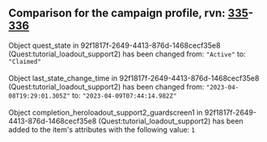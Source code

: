 ## Comparison for the campaign profile, rvn: [335](https://github.com/PRO100KatYT/FortniteProfileRevisions/tree/main/profiles/campaign/335%20campaign.json)-[336](https://github.com/PRO100KatYT/FortniteProfileRevisions/tree/main/profiles/campaign/336%20campaign.json)

Object quest_state in 92f1817f-2649-4413-876d-1468cecf35e8 (Quest:tutorial_loadout_support2) has been changed from: `"Active"` to: `"Claimed"`
<br><br>
Object last_state_change_time in 92f1817f-2649-4413-876d-1468cecf35e8 (Quest:tutorial_loadout_support2) has been changed from: `"2023-04-08T19:29:01.305Z"` to: `"2023-04-09T07:44:14.982Z"`
<br><br>
Object completion_heroloadout_support2_guardscreen1 in 92f1817f-2649-4413-876d-1468cecf35e8 (Quest:tutorial_loadout_support2) has been added to the item's attributes with the following value: `1`
<br><br>
